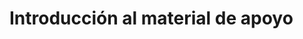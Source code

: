 # Introducción al material de apoyo


<script src="https://utteranc.es/client.js"
        repo="josfemova/Talleres"
        issue-term="itro"
        label="comentario"
        theme="preferred-color-scheme"
        crossorigin="anonymous"
        async>
</script>
